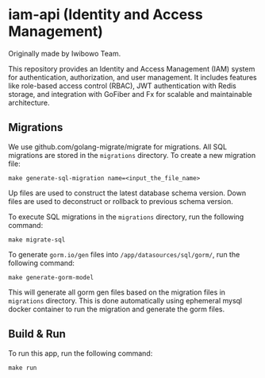 # iam-api (Identity and Access Management)
Originally made by Iwibowo Team.

This repository provides an Identity and Access Management (IAM) system for authentication, authorization, and user management. It includes features like role-based access control (RBAC), JWT authentication with Redis storage, and integration with GoFiber and Fx for scalable and maintainable architecture.    

## Migrations
We use github.com/golang-migrate/migrate for migrations. All SQL migrations are stored in the `migrations` directory. To create a new migration file:
```
make generate-sql-migration name=<input_the_file_name>
```

Up files are used to construct the latest database schema version. Down files are used to deconstruct or rollback to previous schema version.

To execute SQL migrations in the `migrations` directory, run the following command:
```
make migrate-sql
```

To generate `gorm.io/gen` files into `/app/datasources/sql/gorm/`, run the following command:

```
make generate-gorm-model
```

This will generate all gorm gen files based on the migration files in `migrations` directory. 
This is done automatically using ephemeral mysql docker container to run the migration and generate the gorm files.

## Build & Run
To run this app, run the following command:
```
make run
```